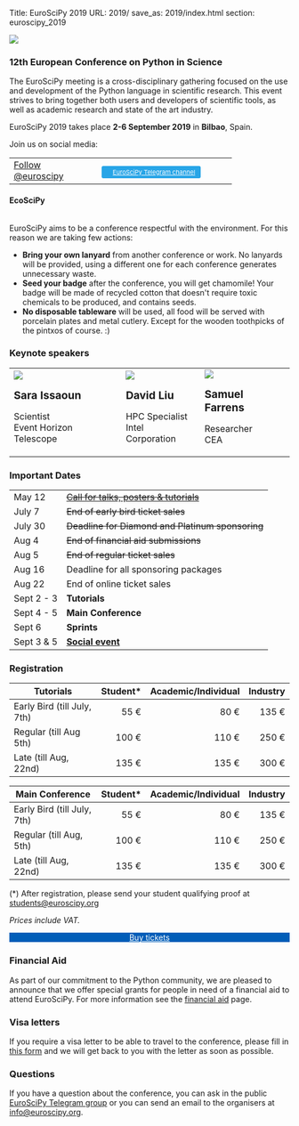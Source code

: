 Title: EuroSciPy 2019
URL: 2019/
save_as: 2019/index.html
section: euroscipy_2019

![](../static/2019/bilbao.jpeg)

### 12th European Conference on Python in Science

The EuroSciPy meeting is a cross-disciplinary gathering focused on the use and development
of the Python language in scientific research. This event strives to bring together both
users and developers of scientific tools, as well as academic research and state of the art
industry.

EuroSciPy 2019 takes place **2-6 September 2019** in **Bilbao**, Spain.

Join us on social media:

<table style="width: 400px;">
  <tr>
  <td style="width: 150px">
<a href="https://twitter.com/euroscipy?ref_src=twsrc%5Etfw" class="twitter-follow-button" data-show-count="false">Follow @euroscipy</a>
<script async src="https://platform.twitter.com/widgets.js" charset="utf-8"></script>
  </td>
  <td style="width: 250px; padding-top: 8px;">
  <a target="_blank" href="https://t.me/euroscipy" style=" background-image: url(../static/2019/telegram.ico); background-repeat: no-repeat; background-color: #27a5e7; background-position: 3px 2px; color: white; height: 20; font-size: 11px; padding: 4px 10px 4px 20px; border-radius: 3px;">EuroSciPy Telegram channel</a>
  </td>
</table>

<div id="ecoscipy">
    <h4><img alt="" src="../static/2019/recycle.png"/>EcoSciPy</h4>
    <a href="../static/2019/seed_badge.png" target="_blank">
        <img class="photo" alt="" src="../static/2019/seed_badge.png"/>
    </a>
    <p>
        EuroSciPy aims to be a conference respectful with the environment. For this reason we
        are taking few actions:
    </p>
    <ul>
        <li>
            <b>Bring your own lanyard</b> from another conference or work. No lanyards will be provided,
            using a different one for each conference generates unnecessary waste.
        </li>
        <li>
            <b>Seed your badge</b> after the conference, you will get chamomile!
            Your badge will be made of recycled cotton that doesn't require toxic chemicals to be produced,
            and contains seeds.
        </li>
        <li>
            <b>No disposable tableware</b> will be used, all food will be served with
            porcelain plates and metal cutlery. Except for the wooden toothpicks of the pintxos of course. :)
        </li>
    </ul>
</div>

### Keynote speakers

<table class="projects">
    <tr>
        <td>
            <img src="../static/2019/keynotes/sara.png"/>
            <p style="margin-bottom: 3px;">
                <b style="font-size: 1.2em;">Sara Issaoun</b>
            </p>
            <p>
                Scientist<br/>
                Event Horizon Telescope
            </p>
        </td>
        <td>
            <img src="../static/2019/keynotes/david.png"/>
            <p style="margin-bottom: 3px;">
                <b style="font-size: 1.2em;">David Liu</b>
            </p>
            <p>
                HPC Specialist<br/>
                Intel Corporation
            </p>
        </td>
        <td>
            <img src="../static/2019/keynotes/samuel.png"/>
            <p style="margin-bottom: 3px;">
                <b style="font-size: 1.2em;">Samuel Farrens</b>
            </p>
            <p>
                Researcher<br/>
                CEA
            </p>
        </td>
    </tr>
</table>

### Important Dates

|            |                                                                                   |
|------------|-----------------------------------------------------------------------------------|
| May 12     | <s>[Call for talks, posters & tutorials](https://pretalx.com/euroscipy-2019/)</s> |
| July 7     | <s>End of early bird ticket sales</s>                                             |
| July 30    | <s>Deadline for Diamond and Platinum sponsoring</s>                               |
| Aug 4      | <s>End of financial aid submissions</s>                                           |
| Aug 5      | <s>End of regular ticket sales</s>                                                |
| Aug 16     | Deadline for all sponsoring packages                                              |
| Aug 22     | End of online ticket sales                                                        |
| Sept 2 - 3 | **Tutorials**                                                                     |
| Sept 4 - 5 | **Main Conference**                                                               |
| Sept 6     | **Sprints**                                                                       |
| Sept 3 & 5 | [**Social event**](networking.html)                                               |

### Registration<a name="registration"></a>

| Tutorials                   | Student* | Academic/Individual | Industry |
|-----------------------------|---------:|--------------------:|---------:|
| Early Bird (till July, 7th) | 55 €     | 80 €                | 135 €    |
| Regular (till Aug 5th)      | 100 €    | 110 €               | 250 €    |
| Late (till Aug, 22nd)       | 135 €    | 135 €               | 300 €    |

| Main Conference             | Student* | Academic/Individual | Industry |
|-----------------------------|---------:|--------------------:|---------:|
| Early Bird (till July, 7th) | 55 €     | 80 €                | 135 €    |
| Regular (till Aug, 5th)     | 100 €    | 110 €               | 250 €    |
| Late (till Aug, 22nd)       | 135 €    | 135 €               | 300 €    |


(*)  After registration, please send your student qualifying proof at
<a href="mailto:students@euroscipy.org">students@euroscipy.org</a>

_Prices include VAT._

<div style="width: 100%; text-align: center;">
    <div class="button" style="background-color: #005db8;">
        <a href="https://ti.to/acpyss/euroscipy-2019"
           style="color: white;"
           target="_blank">Buy tickets</a>
    </div>
</div>

### Financial Aid<a name="finaid"></a>

As part of our commitment to the Python community, we are pleased to announce
that we offer special grants for people in need of a financial aid to attend
EuroSciPy. For more information see the [financial aid](finaid.html) page.

### Visa letters<a name="visa"></a>

If you require a visa letter to be able to travel to the conference, please fill in
[this form](https://forms.gle/6VcSPh5sMSzNtJap9) and we will get back to you with the letter as soon as possible.

### Questions <a name="questions"></a>

If you have a question about the conference, you can ask in the public
[EuroSciPy Telegram group](https://t.me/euroscipy) or you can send an email
to the organisers at <a href="info@euroscipy.org">info@euroscipy.org</a>.
